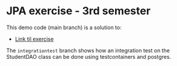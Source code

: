 # JPA exercise - 3rd semester

This demo code (main branch) is a solution to:

- [Link til exercise](https://dat3cph.github.io/spring2025/jpa-part-1/exercises/codelab/)

The `integrationtest` branch shows how an integration test on the StudentDAO class can be done using
testcontainers and postgres.